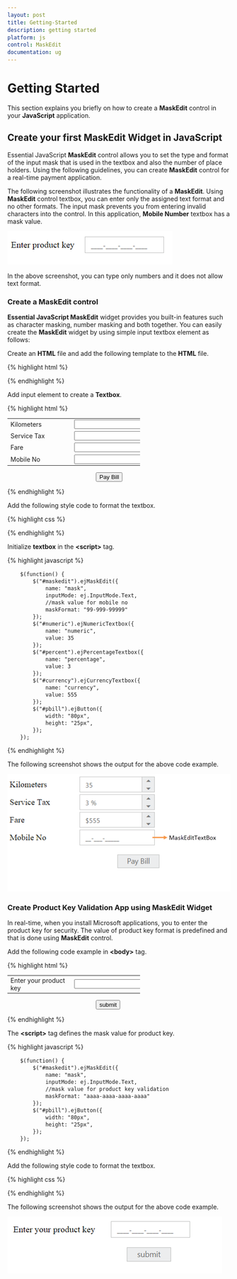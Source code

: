```yaml
---
layout: post
title: Getting-Started
description: getting started
platform: js
control: MaskEdit
documentation: ug
---
```


# Getting Started

This section explains you briefly on how to create a **MaskEdit** control in your **JavaScript** application.

## Create your first MaskEdit Widget in JavaScript

Essential JavaScript **MaskEdit** control allows you to set the type and format of the input mask that is used in the textbox and also the number of place holders. Using the following guidelines, you can create **MaskEdit** control for a real-time payment application.

The following screenshot illustrates the functionality of a **MaskEdit**. Using **MaskEdit** control textbox, you can enter only the assigned text format and no other formats. The input mask prevents you from entering invalid characters into the control. In this application, **Mobile Number** textbox has a mask value.

![](/js/MaskEdit/Getting-Started_images/Getting-Started_img1.png)

In the above screenshot, you can type only numbers and it does not allow text format.

### Create a MaskEdit control

**Essential JavaScript MaskEdit** widget provides you built-in features such as character masking, number masking and both together. You can easily create the **MaskEdit** widget by using simple input textbox element as follows:

Create an **HTML** file and add the following template to the **HTML** file.



{% highlight html %}


<!DOCTYPE html>
<html>
<head>
    <meta name="viewport" content="width=device-width, initial-scale=1.0" charset="utf-8" />
    <!-- Style sheet for default theme (flat azure) -->
    <link href="http://cdn.syncfusion.com/{{ site.releaseversion }}/js/web/flat-azure/ej.web.all.min.css" rel="stylesheet" />
    <!--Scripts-->
    <script src="http://cdn.syncfusion.com/js/assets/external/jquery-1.10.2.min.js"></script>
    <script src="http://cdn.syncfusion.com/{{ site.releaseversion }}/js/web/ej.web.all.min.js">
    </script>
    <!--Add custom scripts here -->
</head>
<body>
    <!-- add mask edit element here-->
</body>
</html>


{% endhighlight %}



Add input element to create a **Textbox**.



{% highlight html %}


<div class="frame">
    <div class="control">
        <table class="editors">
            <tbody>
                <tr>
                    <td>
                        <label>
                            Kilometers
                        </label>
                    </td>
                    <td>
                        <input id="numeric" type="text" />
                    </td>
                </tr>
                <tr>
                    <td>
                        <label>
                            Service Tax
                        </label>
                    </td>
                    <td>
                        <input id="percent" type="text" />
                    </td>
                </tr>
                <tr>
                    <td>
                        <label>
                            Fare
                        </label>
                    </td>
                    <td>
                        <input id="currency" type="text" />
                    </td>
                </tr>
                <tr>
                    <td>
                        <label>
                            Mobile No
                        </label>
                    </td>
                    <td>
                        <input id="maskedit" type="text" />
                    </td>
                </tr>
            </tbody>
        </table>
        <div class="paybill">
            <button class="e-btn" id="pbill">Pay Bill</button>
        </div>
    </div>
</div>


{% endhighlight %}



Add the following style code to format the textbox.



{% highlight css %}

<style class="cssStyles">
    .frame {
        width: 300px;
    }

    .editors {
        max-width: 400px;
    }

    .control .paybill {
        margin-left: 208px;
        margin-top: 15px;
    }

    .editors label {
        display: block;
        width: 130px;
    }

    .control {
        margin-top: 10px;
    }
</style>


{% endhighlight %}



Initialize **textbox** in the **&lt;script&gt;** tag.



{% highlight javascript %}

        $(function() {
            $("#maskedit").ejMaskEdit({
                name: "mask",
                inputMode: ej.InputMode.Text,
                //mask value for mobile no
                maskFormat: "99-999-99999"
            });
            $("#numeric").ejNumericTextbox({
                name: "numeric",
                value: 35
            });
            $("#percent").ejPercentageTextbox({
                name: "percentage",
                value: 3
            });
            $("#currency").ejCurrencyTextbox({
                name: "currency",
                value: 555
            });
            $("#pbill").ejButton({
                width: "80px",
                height: "25px",
            });
        });



{% endhighlight %}


The following screenshot shows the output for the above code example.



![](/js/MaskEdit/Getting-Started_images/Getting-Started_img2.png)

### Create Product Key Validation App using MaskEdit Widget

In real-time, when you install Microsoft applications, you to enter the product key for security. The value of product key format is predefined and that is done using **MaskEdit** control. 

Add the following code example in **&lt;body&gt;** tag.



{% highlight html %}


<div class="frame">
    <div class="control">
        <table class="editors">
            <tbody>
                <tr>
                    <td>
                        <label>
                            Enter your product key
                        </label>
                    </td>
                    <td>
                        <input id="maskedit" type="text" />
                    </td>
                </tr>
            </tbody>
        </table>
        <div class="paybill">
            <button class="e-btn" id="pbill">submit</button>
        </div>
    </div>
</div>



{% endhighlight %}



The **&lt;script&gt;** tag defines the mask value for product key.



{% highlight javascript %}


        $(function() {
            $("#maskedit").ejMaskEdit({
                name: "mask",
                inputMode: ej.InputMode.Text,
                //mask value for product key validation
                maskFormat: "aaaa-aaaa-aaaa-aaaa"
            });
            $("#pbill").ejButton({
                width: "80px",
                height: "25px",
            });
        });



{% endhighlight %}



Add the following style code to format the textbox.



{% highlight css %}


<style type="text/css" class="cssStyles">
    .frame {
        width: 300px;
    }
    .editors {
        max-width: 400px;
    }
    .control .paybill {
        margin-left: 200px;
        margin-top: 15px;
    }
    .editors label {
        display: block;
        width: 130px;
    }
    .control {
        margin-top: 10px;
    }
</style>


{% endhighlight %}



The following screenshot shows the output for the above code example.



![](/js/MaskEdit/Getting-Started_images/Getting-Started_img3.png)



